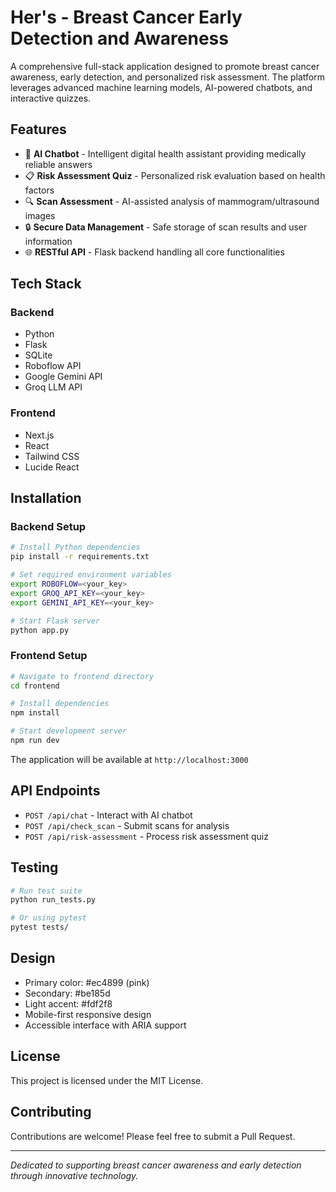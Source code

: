 # Her's - Breast Cancer Early Detection and Awareness

A comprehensive full-stack application designed to promote breast cancer awareness, early detection, and personalized risk assessment. The platform leverages advanced machine learning models, AI-powered chatbots, and interactive quizzes.

## Features

- 🤖 **AI Chatbot** - Intelligent digital health assistant providing medically reliable answers
- 📋 **Risk Assessment Quiz** - Personalized risk evaluation based on health factors
- 🔍 **Scan Assessment** - AI-assisted analysis of mammogram/ultrasound images 
- 🔒 **Secure Data Management** - Safe storage of scan results and user information
- 🌐 **RESTful API** - Flask backend handling all core functionalities

## Tech Stack

### Backend
- Python
- Flask
- SQLite
- Roboflow API
- Google Gemini API
- Groq LLM API

### Frontend  
- Next.js
- React
- Tailwind CSS
- Lucide React

## Installation

### Backend Setup
```bash
# Install Python dependencies
pip install -r requirements.txt

# Set required environment variables
export ROBOFLOW=<your_key>
export GROQ_API_KEY=<your_key>
export GEMINI_API_KEY=<your_key>

# Start Flask server
python app.py
```

### Frontend Setup
```bash
# Navigate to frontend directory
cd frontend

# Install dependencies
npm install

# Start development server
npm run dev
```

The application will be available at `http://localhost:3000`

## API Endpoints

- `POST /api/chat` - Interact with AI chatbot
- `POST /api/check_scan` - Submit scans for analysis
- `POST /api/risk-assessment` - Process risk assessment quiz

## Testing

```bash
# Run test suite
python run_tests.py

# Or using pytest
pytest tests/
```

## Design

- Primary color: #ec4899 (pink)
- Secondary: #be185d
- Light accent: #fdf2f8
- Mobile-first responsive design
- Accessible interface with ARIA support

## License

This project is licensed under the MIT License.

## Contributing

Contributions are welcome! Please feel free to submit a Pull Request.

---

*Dedicated to supporting breast cancer awareness and early detection through innovative technology.*
